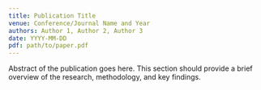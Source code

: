 ```yaml
---
title: Publication Title
venue: Conference/Journal Name and Year
authors: Author 1, Author 2, Author 3
date: YYYY-MM-DD
pdf: path/to/paper.pdf
---
```


Abstract of the publication goes here. This section should provide a brief overview of the research, methodology, and key findings. 